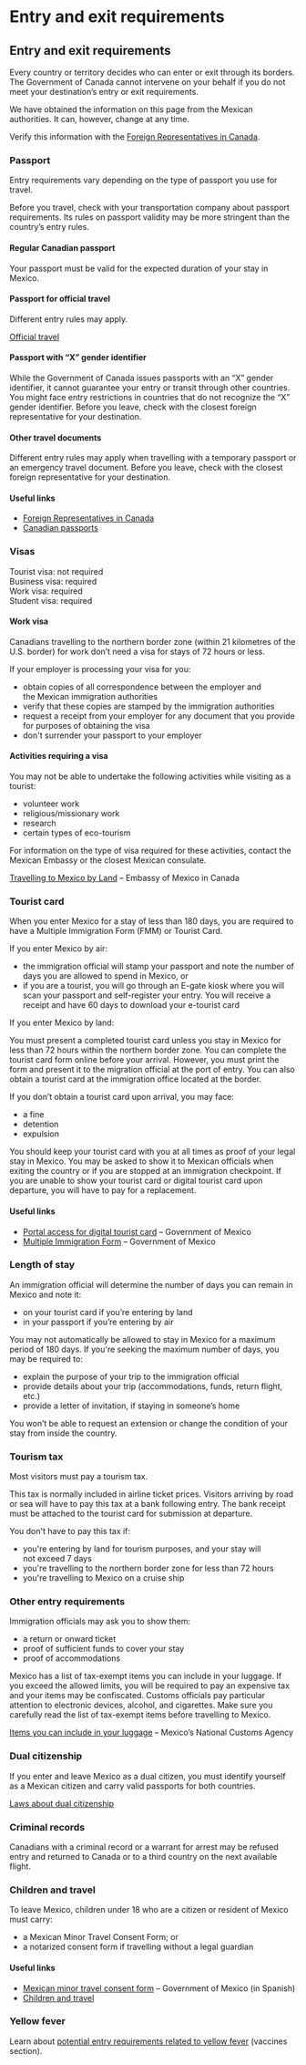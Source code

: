 # Entry and exit requirements

## Entry and exit requirements

Every country or territory decides who can enter or exit through its borders. The Government of Canada cannot intervene on your behalf if you do not meet your destination’s entry or exit requirements.

We have obtained the information on this page from the Mexican authorities. It can, however, change at any time.

Verify this information with the [Foreign Representatives in Canada](https://www.international.gc.ca/protocol-protocole/reps.aspx?lang=eng).

### Passport

Entry requirements vary depending on the type of passport you use for travel.

Before you travel, check with your transportation company about passport requirements. Its rules on passport validity may be more stringent than the country’s entry rules.

#### Regular Canadian passport

Your passport must be valid for the expected duration of your stay in Mexico.

#### Passport for official travel

Different entry rules may apply.

[Official travel](https://www.canada.ca/en/immigration-refugees-citizenship/services/canadian-passports/official-travel.html)

#### Passport with “X” gender identifier

While the Government of Canada issues passports with an “X” gender identifier, it cannot guarantee your entry or transit through other countries. You might face entry restrictions in countries that do not recognize the “X” gender identifier. Before you leave, check with the closest foreign representative for your destination.

#### Other travel documents

Different entry rules may apply when travelling with a temporary passport or an emergency travel document. Before you leave, check with the closest foreign representative for your destination.

#### Useful links

* [Foreign Representatives in Canada](https://www.international.gc.ca/protocol-protocole/reps.aspx?lang=eng)
* [Canadian passports](http://www.canada.ca/passport)

### Visas

Tourist visa: not required  
Business visa: required  
Work visa: required  
Student visa: required

#### Work visa

Canadians travelling to the northern border zone (within 21 kilometres of the U.S. border) for work don’t need a visa for stays of 72 hours or less.

If your employer is processing your visa for you:

* obtain copies of all correspondence between the employer and the Mexican immigration authorities
* verify that these copies are stamped by the immigration authorities
* request a receipt from your employer for any document that you provide for purposes of obtaining the visa
* don't surrender your passport to your employer

#### Activities requiring a visa

You may not be able to undertake the following activities while visiting as a tourist:

* volunteer work
* religious/missionary work
* research
* certain types of eco-tourism

For information on the type of visa required for these activities, contact the Mexican Embassy or the closest Mexican consulate.

[Travelling to Mexico by Land](https://embamex.sre.gob.mx/canada/index.php/en/travelbyland) – Embassy of Mexico in Canada

### Tourist card

When you enter Mexico for a stay of less than 180 days, you are required to have a Multiple Immigration Form (FMM) or Tourist Card.

If you enter Mexico by air:

* the immigration official will stamp your passport and note the number of days you are allowed to spend in Mexico, or
* if you are a tourist, you will go through an E-gate kiosk where you will scan your passport and self-register your entry. You will receive a receipt and have 60 days to download your e-tourist card

If you enter Mexico by land:

You must present a completed tourist card unless you stay in Mexico for less than 72 hours within the northern border zone. You can complete the tourist card form online before your arrival. However, you must print the form and present it to the migration official at the port of entry. You can also obtain a tourist card at the immigration office located at the border.

If you don’t obtain a tourist card upon arrival, you may face:

* a fine
* detention
* expulsion

You should keep your tourist card with you at all times as proof of your legal stay in Mexico. You may be asked to show it to Mexican officials when exiting the country or if you are stopped at an immigration checkpoint. If you are unable to show your tourist card or digital tourist card upon departure, you will have to pay for a replacement.

#### Useful links

* [Portal access for digital tourist card](https://www.inm.gob.mx/spublic/portal/inmex.html) – Government of Mexico
* [Multiple Immigration Form](https://www.inm.gob.mx/fmme/publico/en/solicitud.html) – Government of Mexico

### Length of stay

An immigration official will determine the number of days you can remain in Mexico and note it:

* on your tourist card if you’re entering by land
* in your passport if you’re entering by air

You may not automatically be allowed to stay in Mexico for a maximum period of 180 days. If you're seeking the maximum number of days, you may be required to:

* explain the purpose of your trip to the immigration official
* provide details about your trip (accommodations, funds, return flight, etc.)
* provide a letter of invitation, if staying in someone’s home

You won’t be able to request an extension or change the condition of your stay from inside the country.

### Tourism tax

Most visitors must pay a tourism tax.

This tax is normally included in airline ticket prices. Visitors arriving by road or sea will have to pay this tax at a bank following entry. The bank receipt must be attached to the tourist card for submission at departure.

You don't have to pay this tax if:

* you're entering by land for tourism purposes, and your stay will not exceed 7 days
* you're travelling to the northern border zone for less than 72 hours
* you're travelling to Mexico on a cruise ship

### Other entry requirements

Immigration officials may ask you to show them:

* a return or onward ticket
* proof of sufficient funds to cover your stay
* proof of accommodations

Mexico has a list of tax-exempt items you can include in your luggage. If you exceed the allowed limits, you will be required to pay an expensive tax and your items may be confiscated. Customs officials pay particular attention to electronic devices, alcohol, and cigarettes. Make sure you carefully read the list of tax-exempt items before travelling to Mexico.

[Items you can include in your luggage](https://anam.gob.mx/equipaje-y-franquicia-ing/) – Mexico’s National Customs Agency

### Dual citizenship

If you enter and leave Mexico as a dual citizen, you must identify yourself as a Mexican citizen and carry valid passports for both countries.

[Laws about dual citizenship](https://travel.gc.ca/destinations/mexico#laws)

### Criminal records

Canadians with a criminal record or a warrant for arrest may be refused entry and returned to Canada or to a third country on the next available flight.

### Children and travel

To leave Mexico, children under 18 who are a citizen or resident of Mexico must carry:

* a Mexican Minor Travel Consent Form; or
* a notarized consent form if travelling without a legal guardian

#### Useful links

* [Mexican minor travel consent form](https://www.inm.gob.mx/menores/publico/solicitud.html) – Government of Mexico (in Spanish)
* [Children and travel](http://travel.gc.ca/travelling/children)

### Yellow fever

Learn about [potential entry requirements related to yellow fever](#health) (vaccines section).